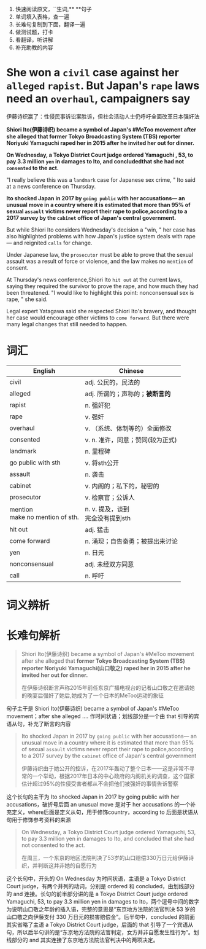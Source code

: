 1. 快速阅读原文，``生词,** **句子
2. 单词填入表格，查一遍
3. 长难句复制到下面，翻译一遍
4. 做测试题，打卡
5. 看翻译，听讲解
6. 补充助教的内容

# She won a `civil` case against her `alleged` `rapist`. But Japan's `rape` laws need an `overhaul`, campaigners say

伊藤诗织赢了：性侵民事诉讼案胜诉，但社会活动人士仍呼吁全面改革日本强奸法

**Shiori Ito(伊藤诗织) became a symbol of Japan's #MeToo movement after she alleged that former Tokyo Broadcasting System (TBS) reporter Noriyuki Yamaguchi raped her in 2015 after he invited her out for dinner.**

**On Wednesday, a Tokyo District Court judge ordered Yamaguchi , 53, to pay 3.3 million `yen` in damages to Ito, and concludedthat she had not `consented` to the act.**

"I really believe this was a `landmark` case for Japanese sex crime, " Ito said at a news conference on Thursday.

**Ito shocked Japan in 2017 by `going public` with her accusations— an unusual move in a country where it is estimated that more than 95% of sexual `assault` victims never report their rape to police,according to a 2017 survey by the `cabinet` office of Japan's central government.**

But while Shiori Ito considers Wednesday's decision a "win, " her case has also highlighted problems with how Japan's justice system deals with rape — and reignited `calls` for change.

Under Japanese law, the `prosecutor` must be able to prove that the sexual assault was a result of force or violence, and the law makes no `mention` of consent.

At Thursday's news conference,Shiori Ito `hit out` at the current laws, saying they required the survivor to prove the rape, and how much they had been threatened. "I would like to highlight this point: nonconsensual sex is rape, " she said.

Legal expert Yatagawa said she respected Shiori Ito's bravery, and thought her case would encourage other victims to `come forward`. But there were many legal changes that still needed to happen.

# 词汇

| English                              | Chinese                                |
| ------------------------------------ | -------------------------------------- |
| civil                                | adj. 公民的，民法的                    |
| alleged                              | adj. 所谓的；声称的；**被断言的**      |
| rapist                               | n. 强奸犯                              |
| rape                                 | v. 强奸                                |
| overhaul                             | v. （系统、体制等的）全面修改          |
| consented                            | v. n. 准许，同意；赞同(较为正式)       |
| landmark                             | n. 里程碑                              |
| go public with sth                   | v. 将sth公开                           |
| assault                              | n. 袭击                                |
| cabinet                              | v. 内阁的；私下的，秘密的              |
| prosecutor                           | v. 检察官；公诉人                      |
| mention<br />make no mention of sth. | n. v.  提及，谈到<br />完全没有提到sth |
| hit out                              | adj. 猛击                              |
| come forward                         | n. 涌现；自告奋勇；被提出来讨论        |
| yen                                  | n. 日元                                |
| nonconsensual                        | adj. 未经双方同意                      |
| call                                 | n. 呼吁                                |




# 词义辨析



# 长难句解析

> Shiori Ito(伊藤诗织) became a symbol of Japan's #MeToo movement after she alleged that **former Tokyo Broadcasting System (TBS) reporter Noriyuki Yamaguchi(山口敬之) raped her in 2015 after he invited her out for dinner.**
>
> 在伊藤诗织断言声称2015年前任东京广播电视台的记者山口敬之在邀请她的晚宴后强奸了她后,她成为了一个日本的MeToo运动的象征

句子主干是 Shiori Ito(伊藤诗织) became a symbol of Japan's #MeToo movement；after she alleged .... 作时间状语；划线部分是一个由 that 引导的宾语从句，补充了断言的内容

> Ito shocked Japan in 2017 by `going public` with her accusations— an unusual move in a country where it is estimated that more than 95% of sexual `assault` victims never report their rape to police,according to a 2017 survey by the `cabinet` office of Japan's central government
>
> 伊藤诗织由于她公开的控诉，在2017年轰动了整个日本——这是非常不寻常的一个举动，根据2017年日本的中心政府的内阁机关的调查，这个国家估计超过95%的性侵受害者都从不会把他们被强奸的事情告诉警察

这个长句的主干为 Ito shocked Japan in 2017 by going public with her accusations，破折号后面 an unusual move 是对于 her accusations 的一个补充定义，where后面是定义从句，用于修饰country，according to 后面是状语从句用于修饰参考资料的来源

> On Wednesday, a Tokyo District Court judge ordered Yamaguchi, 53, to pay 3.3 million yen in damages to Ito, and concluded that she had not consented to the act. 
>
> 在周三，一个东京的地区法院判决了53岁的山口赔偿330万日元给伊藤诗织，并判断这并非她的自愿行为

这个长句中，开头的 On Wednesday 为时间状语，主语是 a Tokyo District Court judge，有两个并列的动词，分别是 ordered 和 concluded，由划线部分的 and 连接。长句的前半部分讲的是 a Tokyo District Court judge ordered Yamaguchi, 53, to pay 3.3 million yen in damages to Ito，两个逗号中间的数字为说明山口敬之年龄的插入语，完整的意思是“东京地方法院的法官判决 53 岁的山口敬之向伊藤支付 330 万日元的损害赔偿金”。后半句中，concluded 的前面其实省略了主语 a Tokyo District Court judge，后面的 that 引导了一个宾语从句，所以后半句讲的是“东京地方法院的法官判定，女方并非自愿发生性行为”。划线部分的 and 其实连接了东京地方法院法官判决中的两项决定。